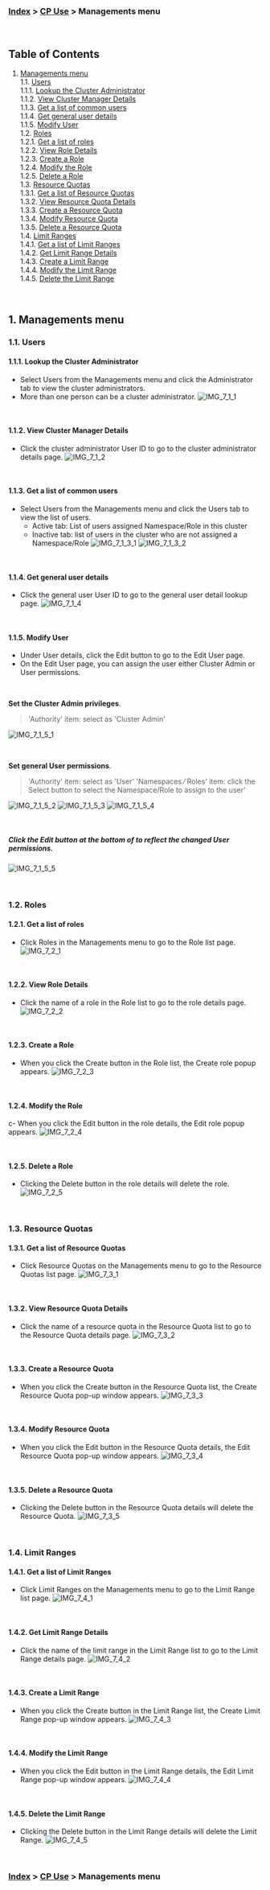 ### [Index](https://github.com/K-PaaS/cp-guide-eng/blob/master/README.md) > [CP Use](/use-guide/README.md) > Managements menu

<br>

## Table of Contents

1. [Managements menu](#1)  
  1.1. [Users](#1-1)  
   1.1.1. [Lookup the Cluster Administrator](#1-1-1)  
   1.1.2. [View Cluster Manager Details](#1-1-2)  
   1.1.3. [Get a list of common users](#1-1-3)  
   1.1.4. [Get general user details](#1-1-4)  
   1.1.5. [Modify User](#1-1-5)  
  1.2. [Roles](#1-2)  
   1.2.1. [Get a list of roles](#1-2-1)  
   1.2.2. [View Role Details](#1-2-2)  
   1.2.3. [Create a Role](#1-2-3)  
   1.2.4. [Modify the Role](#1-2-4)  
   1.2.5. [Delete a Role](#1-2-5)  
  1.3. [Resource Quotas](#1-3)  
   1.3.1. [Get a list of Resource Quotas](#1-3-1)  
   1.3.2. [View Resource Quota Details](#1-3-2)  
   1.3.3. [Create a Resource Quota](#1-3-3)  
   1.3.4. [Modify Resource Quota](#1-3-4)  
   1.3.5. [Delete a Resource Quota](#1-3-5)  
  1.4. [Limit Ranges](#1-4)  
   1.4.1. [Get a list of Limit Ranges](#1-4-1)  
   1.4.2. [Get Limit Range Details](#1-4-2)  
   1.4.3. [Create a Limit Range](#1-4-3)  
   1.4.4. [Modify the Limit Range](#1-4-4)  
   1.4.5. [Delete the Limit Range](#1-4-5)

<br>


## <div id='1'/> 1. Managements menu
### <div id='1-1'/> 1.1. Users
#### <div id='1-1-1'/> 1.1.1. Lookup the Cluster Administrator
- Select Users from the Managements menu and click the Administrator tab to view the cluster administrators.
- More than one person can be a cluster administrator.
  ![IMG_7_1_1]

<br>

#### <div id='1-1-2'/> 1.1.2. View Cluster Manager Details
- Click the cluster administrator User ID to go to the cluster administrator details page.
  ![IMG_7_1_2]

<br>

#### <div id='1-1-3'/> 1.1.3. Get a list of common users
- Select Users from the Managements menu and click the Users tab to view the list of users.
  + Active tab: List of users assigned Namespace/Role in this cluster
  + Inactive tab: list of users in the cluster who are not assigned a Namespace/Role
    ![IMG_7_1_3_1]
    ![IMG_7_1_3_2]

<br>

#### <div id='1-1-4'/> 1.1.4. Get general user details
- Click the general user User ID to go to the general user detail lookup page.
  ![IMG_7_1_4]

<br>

#### <div id='1-1-5'/> 1.1.5. Modify User
- Under User details, click the Edit button to go to the Edit User page.
- On the Edit User page, you can assign the user either Cluster Admin or User permissions.

<br>

**Set the Cluster Admin privileges**.
>'Authority' item: select as 'Cluster Admin'

![IMG_7_1_5_1]

<br>

**Set general User permissions**.
>'Authority' item: select as 'User'
> 'Namespaces ⁄ Roles' item: click the Select button to select the Namespace/Role to assign to the user'

![IMG_7_1_5_2]
![IMG_7_1_5_3]
![IMG_7_1_5_4]

<br>

##### Click the Edit button at the bottom of to reflect the changed User permissions.
![IMG_7_1_5_5]

<br>

### <div id='1-2'/> 1.2. Roles
#### <div id='1-2-1'/> 1.2.1. Get a list of roles
- Click Roles in the Managements menu to go to the Role list page.
  ![IMG_7_2_1]

<br>

#### <div id='1-2-2'/> 1.2.2. View Role Details
- Click the name of a role in the Role list to go to the role details page.
  ![IMG_7_2_2]

<br>

#### <div id='1-2-3'/> 1.2.3. Create a Role
- When you click the Create button in the Role list, the Create role popup appears.
  ![IMG_7_2_3]

<br>

#### <div id='1-2-4'/> 1.2.4. Modify the Role
c- When you click the Edit button in the role details, the Edit role popup appears.
![IMG_7_2_4]

<br>

#### <div id='1-2-5'/> 1.2.5. Delete a Role
- Clicking the Delete button in the role details will delete the role.
  ![IMG_7_2_5]

<br>

### <div id='1-3'/> 1.3. Resource Quotas
#### <div id='1-3-1'/> 1.3.1. Get a list of Resource Quotas
- Click Resource Quotas on the Managements menu to go to the Resource Quotas list page.
  ![IMG_7_3_1]

<br>

#### <div id='1-3-2'/> 1.3.2. View Resource Quota Details
- Click the name of a resource quota in the Resource Quota list to go to the Resource Quota details page.
  ![IMG_7_3_2]

<br>

#### <div id='1-3-3'/> 1.3.3. Create a Resource Quota
- When you click the Create button in the Resource Quota list, the Create Resource Quota pop-up window appears.
  ![IMG_7_3_3]

<br>

#### <div id='1-3-4'/> 1.3.4. Modify Resource Quota
- When you click the Edit button in the Resource Quota details, the Edit Resource Quota pop-up window appears.
  ![IMG_7_3_4]

<br>

#### <div id='1-3-5'/> 1.3.5. Delete a Resource Quota
- Clicking the Delete button in the Resource Quota details will delete the Resource Quota.
  ![IMG_7_3_5]

<br>

### <div id='1-4'/> 1.4. Limit Ranges
#### <div id='1-4-1'/> 1.4.1. Get a list of Limit Ranges
- Click Limit Ranges on the Managements menu to go to the Limit Range list page.
  ![IMG_7_4_1]

<br>

#### <div id='1-4-2'/> 1.4.2. Get Limit Range Details
- Click the name of the limit range in the Limit Range list to go to the Limit Range details page.
  ![IMG_7_4_2]

<br>

#### <div id='1-4-3'/> 1.4.3. Create a Limit Range
- When you click the Create button in the Limit Range list, the Create Limit Range pop-up window appears.
  ![IMG_7_4_3]

<br>

#### <div id='1-4-4'/> 1.4.4. Modify the Limit Range
- When you click the Edit button in the Limit Range details, the Edit Limit Range pop-up window appears.
  ![IMG_7_4_4]

<br>

#### <div id='1-4-5'/> 1.4.5. Delete the Limit Range
- Clicking the Delete button in the Limit Range details will delete the Limit Range.
  ![IMG_7_4_5]

<br>

### [Index](https://github.com/K-PaaS/cp-guide-eng/blob/master/README.md) > [CP Use](/use-guide/README.md) > Managements menu

[IMG_7_1_1]:../images/portal/IMG_7_1_1.png
[IMG_7_1_2]:../images/portal/IMG_7_1_2.png
[IMG_7_1_3_1]:../images/portal/IMG_7_1_3_1.png
[IMG_7_1_3_2]:../images/portal/IMG_7_1_3_2.png
[IMG_7_1_4]:../images/portal/IMG_7_1_4.png
[IMG_7_1_5_1]:../images/portal/IMG_7_1_5_1.png
[IMG_7_1_5_2]:../images/portal/IMG_7_1_5_2.png
[IMG_7_1_5_3]:../images/portal/IMG_7_1_5_3.png
[IMG_7_1_5_4]:../images/portal/IMG_7_1_5_4.png
[IMG_7_1_5_5]:../images/portal/IMG_7_1_5_5.png
[IMG_7_2_1]:../images/portal/IMG_7_2_1.png
[IMG_7_2_2]:../images/portal/IMG_7_2_2.png
[IMG_7_2_3]:../images/portal/IMG_7_2_3.png
[IMG_7_2_4]:../images/portal/IMG_7_2_4.png
[IMG_7_2_5]:../images/portal/IMG_7_2_5.png
[IMG_7_3_1]:../images/portal/IMG_7_3_1.png
[IMG_7_3_2]:../images/portal/IMG_7_3_2.png
[IMG_7_3_3]:../images/portal/IMG_7_3_3.png
[IMG_7_3_4]:../images/portal/IMG_7_3_4.png
[IMG_7_3_5]:../images/portal/IMG_7_3_5.png
[IMG_7_4_1]:../images/portal/IMG_7_4_1.png
[IMG_7_4_2]:../images/portal/IMG_7_4_2.png
[IMG_7_4_3]:../images/portal/IMG_7_4_3.png
[IMG_7_4_4]:../images/portal/IMG_7_4_4.png
[IMG_7_4_5]:../images/portal/IMG_7_4_5.png